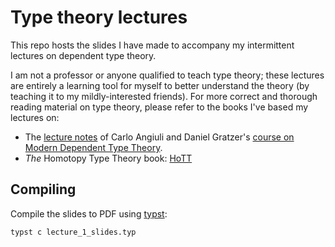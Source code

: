 # Type theory lectures

This repo hosts the slides I have made to accompany my intermittent lectures on dependent type theory.

I am not a professor or anyone qualified to teach type theory; these lectures are entirely a learning tool for myself to better understand the theory (by teaching it to my mildly-interested friends).
For more correct and thorough reading material on type theory, please refer to the books I've based my lectures on:

* The [lecture notes](https://www.danielgratzer.com/courses/type-theory-s-2024/lecture-notes.pdf) of Carlo Angiuli and Daniel Gratzer's [course on Modern Dependent Type Theory](https://www.danielgratzer.com/courses/type-theory-s-2024/).
* _The_ Homotopy Type Theory book: [HoTT](https://homotopytypetheory.org/book/)

## Compiling

Compile the slides to PDF using [typst](https://github.com/typst/typst):

```
typst c lecture_1_slides.typ
```